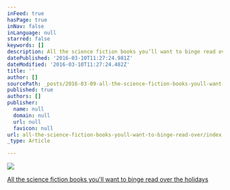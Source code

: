 ```yaml
---
inFeed: true
hasPage: true
inNav: false
inLanguage: null
starred: false
keywords: []
description: All the science fiction books you’ll want to binge read over the holidays
datePublished: '2016-03-10T11:27:24.981Z'
dateModified: '2016-03-10T11:27:24.482Z'
title: ''
author: []
sourcePath: _posts/2016-03-09-all-the-science-fiction-books-youll-want-to-binge-read-over.md
published: true
authors: []
publisher:
  name: null
  domain: null
  url: null
  favicon: null
url: all-the-science-fiction-books-youll-want-to-binge-read-over/index.html
_type: Article

---
```

![](https://the-grid-user-content.s3-us-west-2.amazonaws.com/53267f4f-da53-4525-8b9d-dede59c8e311.png)

[All the science fiction books you'll want to binge read over the holidays][0]

[0]: http://arstechnica.com/the-multiverse/2015/12/all-the-science-fiction-books-youll-want-to-binge-read-over-the-holidays/